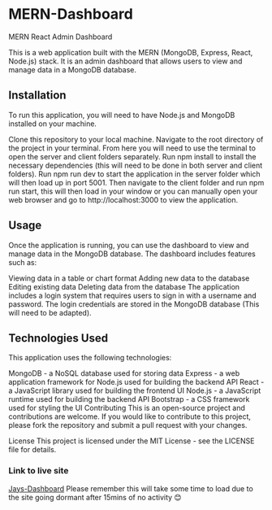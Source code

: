 # MERN-Dashboard
MERN React Admin Dashboard

This is a web application built with the MERN (MongoDB, Express, React, Node.js) stack. 
It is an admin dashboard that allows users to view and manage data in a MongoDB database.

## Installation
To run this application, you will need to have Node.js and MongoDB installed on your machine.

Clone this repository to your local machine.
Navigate to the root directory of the project in your terminal.
From here you will need to use the terminal to open the server and client folders separately.
Run npm install to install the necessary dependencies (this will need to be done in both server and client folders).
Run npm run dev to start the application in the server folder which will then load up in port 5001.
Then navigate to the client folder and run npm run start, this will then load in your window or you can manually open your web browser and 
go to http://localhost:3000 to view the application.

## Usage
Once the application is running, you can use the dashboard to view and manage data in the MongoDB database. The dashboard includes features such as:

Viewing data in a table or chart format
Adding new data to the database
Editing existing data
Deleting data from the database
The application includes a login system that requires users to sign in with a username and password. 
The login credentials are stored in the MongoDB database (This will need to be adapted).

## Technologies Used
This application uses the following technologies:

MongoDB - a NoSQL database used for storing data
Express - a web application framework for Node.js used for building the backend API
React - a JavaScript library used for building the frontend UI
Node.js - a JavaScript runtime used for building the backend API
Bootstrap - a CSS framework used for styling the UI
Contributing
This is an open-source project and contributions are welcome. If you would like to contribute to this project, please fork the repository and 
submit a pull request with your changes.

License
This project is licensed under the MIT License - see the LICENSE file for details.

### Link to live site
[Jays-Dashboard](https://jays-dashboard.onrender.com)
Please remember this will take some time to load due to the site going dormant after 15mins of no activity 😊
